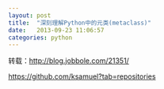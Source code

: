 ```yaml
---
layout: post
title:  "深刻理解Python中的元类(metaclass)"
date:   2013-09-23 11:06:57
categories: python
---
```


转载：http://blog.jobbole.com/21351/  

https://github.com/ksamuel?tab=repositories  
